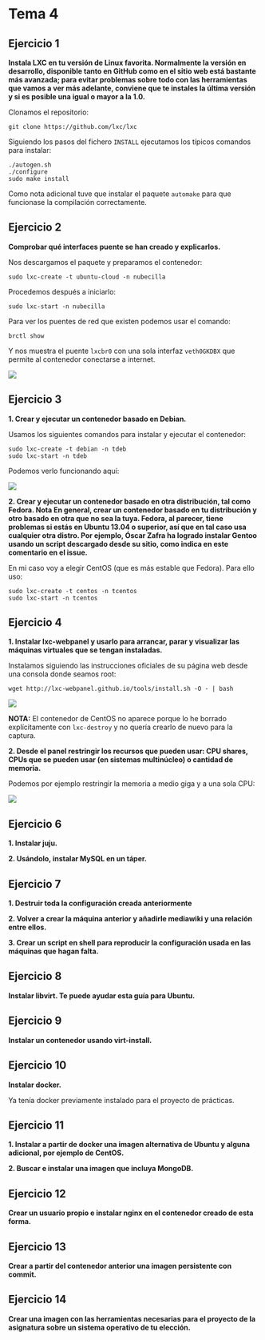 
Tema 4
======

Ejercicio 1
-----------

**Instala LXC en tu versión de Linux favorita. Normalmente la versión en desarrollo, disponible tanto en GitHub como en el sitio web está bastante más avanzada; para evitar problemas sobre todo con las herramientas que vamos a ver más adelante, conviene que te instales la última versión y si es posible una igual o mayor a la 1.0.**

Clonamos el repositorio:

```shell
git clone https://github.com/lxc/lxc
```

Siguiendo los pasos del fichero `INSTALL` ejecutamos los típicos comandos para instalar:

```shell
./autogen.sh
./configure
sudo make install
```

Como nota adicional tuve que instalar el paquete `automake` para que funcionase la compilación correctamente.


Ejercicio 2
-----------

**Comprobar qué interfaces puente se han creado y explicarlos.**

Nos descargamos el paquete y preparamos el contenedor:

```shell
sudo lxc-create -t ubuntu-cloud -n nubecilla
```

Procedemos después a iniciarlo:

```shell
sudo lxc-start -n nubecilla
```

Para ver los puentes de red que existen podemos usar el comando:

```shell
brctl show
```

Y nos muestra el puente `lxcbr0` con una sola interfaz `veth0GKDBX` que permite al contenedor conectarse a internet.

![](https://raw.githubusercontent.com/ernestoalejo/ivimages/master/img1.png)


Ejercicio 3
-----------

**1. Crear y ejecutar un contenedor basado en Debian.**

Usamos los siguientes comandos para instalar y ejecutar el contenedor:

```shell
sudo lxc-create -t debian -n tdeb
sudo lxc-start -n tdeb
```

Podemos verlo funcionando aquí:

![](https://raw.githubusercontent.com/ernestoalejo/ivimages/master/img2.png)

**2. Crear y ejecutar un contenedor basado en otra distribución, tal como Fedora. Nota En general, crear un contenedor basado en tu distribución y otro basado en otra que no sea la tuya. Fedora, al parecer, tiene problemas si estás en Ubuntu 13.04 o superior, así que en tal caso usa cualquier otra distro. Por ejemplo, Óscar Zafra ha logrado instalar Gentoo usando un script descargado desde su sitio, como indica en este comentario en el issue.**

En mi caso voy a elegir CentOS (que es más estable que Fedora). Para ello uso:

```shell
sudo lxc-create -t centos -n tcentos
sudo lxc-start -n tcentos
```


Ejercicio 4
-----------

**1. Instalar lxc-webpanel y usarlo para arrancar, parar y visualizar las máquinas virtuales que se tengan instaladas.**

Instalamos siguiendo las instrucciones oficiales de su página web desde una consola donde seamos root:

```shell
wget http://lxc-webpanel.github.io/tools/install.sh -O - | bash
```

![](https://raw.githubusercontent.com/ernestoalejo/ivimages/master/img4.png)

**NOTA:** El contenedor de CentOS no aparece porque lo he borrado explícitamente con ```lxc-destroy``` y no quería crearlo de nuevo para la captura.


**2. Desde el panel restringir los recursos que pueden usar: CPU shares, CPUs que se pueden usar (en sistemas multinúcleo) o cantidad de memoria.**

Podemos por ejemplo restringir la memoria a medio giga y a una sola CPU:

![](https://raw.githubusercontent.com/ernestoalejo/ivimages/master/img5.png)


Ejercicio 6
-----------

**1. Instalar juju.**

**2. Usándolo, instalar MySQL en un táper.**


Ejercicio 7
-----------

**1. Destruir toda la configuración creada anteriormente**

**2. Volver a crear la máquina anterior y añadirle mediawiki y una relación entre ellos.**

**3. Crear un script en shell para reproducir la configuración usada en las máquinas que hagan falta.**


Ejercicio 8
-----------

**Instalar libvirt. Te puede ayudar esta guía para Ubuntu.**


Ejercicio 9
-----------

**Instalar un contenedor usando virt-install.**


Ejercicio 10
------------

**Instalar docker.**

Ya tenía docker previamente instalado para el proyecto de prácticas.


Ejercicio 11
------------

**1. Instalar a partir de docker una imagen alternativa de Ubuntu y alguna adicional, por ejemplo de CentOS.**

**2. Buscar e instalar una imagen que incluya MongoDB.**


Ejercicio 12
------------

**Crear un usuario propio e instalar nginx en el contenedor creado de esta forma.**


Ejercicio 13
------------

**Crear a partir del contenedor anterior una imagen persistente con commit.**


Ejercicio 14
------------

**Crear una imagen con las herramientas necesarias para el proyecto de la asignatura sobre un sistema operativo de tu elección.**
